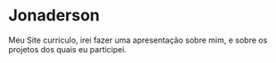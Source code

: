 # Jonaderson
Meu Site currículo, irei fazer uma apresentação sobre mim, e sobre os projetos dos quais eu participei.
